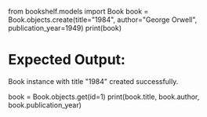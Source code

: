 from bookshelf.models import Book
book = Book.objects.create(title="1984", author="George Orwell", publication_year=1949)
print(book)

# Expected Output:
Book instance with title "1984" created successfully.

book = Book.objects.get(id=1)
print(book.title, book.author, book.publication_year)
